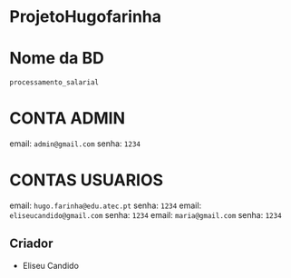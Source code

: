 # ProjetoHugofarinha

# Nome da BD
`processamento_salarial`

# CONTA ADMIN
email: `admin@gmail.com` senha: `1234`

# CONTAS USUARIOS
email: `hugo.farinha@edu.atec.pt` senha: `1234`
email: `eliseucandido@gmail.com` senha: `1234`
email: `maria@gmail.com` senha: `1234`

## Criador
- Eliseu Candido
